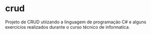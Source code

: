 # crud
Projeto de CRUD utiizando a linguagem de programação C# e alguns exercicios realizados durante o curso técnico de informatica.
